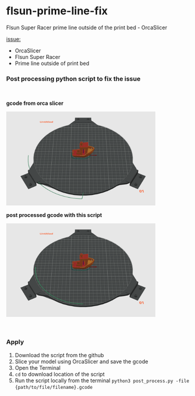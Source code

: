 # flsun-prime-line-fix
Flsun Super Racer prime line outside of the print bed - OrcaSlicer

[issue:](https://github.com/SoftFever/OrcaSlicer/issues/5583)

* OrcaSlicer
* Flsun Super Racer
* Prime line outside of print bed

### Post processing python script to fix the issue

<br>

**gcode from orca slicer**
<p align="left">
  <img width="400" src="https://github.com/Krosko/flsun-prime-line-fix/blob/main/images/gcode_before.png">
</p>

**post processed gcode with this script**
<p align="left">
  <img width="400" src="https://github.com/Krosko/flsun-prime-line-fix/blob/main/images/gcode_after.png">
</p>

<br>

### Apply

1. Download the script from the github
2. Slice your model using OrcaSlicer and save the gcode
3. Open the Terminal
4. ```cd``` to download location of the script
5. Run the script locally from the terminal ```python3 post_process.py -file {path/to/file/filename}.gcode```
